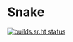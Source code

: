 # Snake

[![builds.sr.ht status](https://builds.sr.ht/~kenokech94/snake.svg)](https://builds.sr.ht/~kenokech94/snake?)
